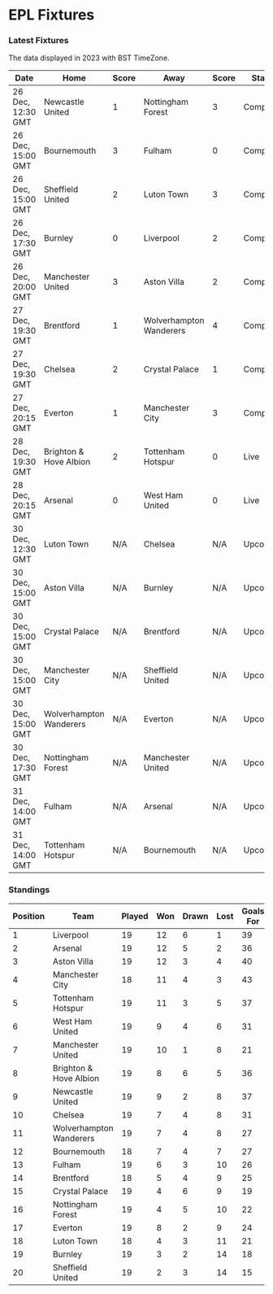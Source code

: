 # EPL Fixtures

### Latest Fixtures

The data displayed in 2023 with BST TimeZone.

<!-- START_TABLE -->
| Date | Home | Score | Away | Score | Status |
|-------------|--------|--------------|--------|--------------|--------|
| 26 Dec, 12:30 GMT | Newcastle United | 1 | Nottingham Forest | 3 | Completed |
| 26 Dec, 15:00 GMT | Bournemouth | 3 | Fulham | 0 | Completed |
| 26 Dec, 15:00 GMT | Sheffield United | 2 | Luton Town | 3 | Completed |
| 26 Dec, 17:30 GMT | Burnley | 0 | Liverpool | 2 | Completed |
| 26 Dec, 20:00 GMT | Manchester United | 3 | Aston Villa | 2 | Completed |
| 27 Dec, 19:30 GMT | Brentford | 1 | Wolverhampton Wanderers | 4 | Completed |
| 27 Dec, 19:30 GMT | Chelsea | 2 | Crystal Palace | 1 | Completed |
| 27 Dec, 20:15 GMT | Everton | 1 | Manchester City | 3 | Completed |
| 28 Dec, 19:30 GMT | Brighton & Hove Albion | 2 | Tottenham Hotspur | 0 | Live |
| 28 Dec, 20:15 GMT | Arsenal | 0 | West Ham United | 0 | Live |
| 30 Dec, 12:30 GMT | Luton Town | N/A | Chelsea | N/A | Upcoming |
| 30 Dec, 15:00 GMT | Aston Villa | N/A | Burnley | N/A | Upcoming |
| 30 Dec, 15:00 GMT | Crystal Palace | N/A | Brentford | N/A | Upcoming |
| 30 Dec, 15:00 GMT | Manchester City | N/A | Sheffield United | N/A | Upcoming |
| 30 Dec, 15:00 GMT | Wolverhampton Wanderers | N/A | Everton | N/A | Upcoming |
| 30 Dec, 17:30 GMT | Nottingham Forest | N/A | Manchester United | N/A | Upcoming |
| 31 Dec, 14:00 GMT | Fulham | N/A | Arsenal | N/A | Upcoming |
| 31 Dec, 14:00 GMT | Tottenham Hotspur | N/A | Bournemouth | N/A | Upcoming |
<!-- END_TABLE -->

### Standings

<!-- START_STANDINGS -->
| Position | Team | Played | Won | Drawn | Lost | Goals For | Goals Against | Goal Difference | Points |
|----------|------|--------|-----|-------|------|-----------|---------------|-----------------|--------|
| 1 | Liverpool | 19 | 12 | 6 | 1 | 39 | 16 | 23 | 42 |
| 2 | Arsenal | 19 | 12 | 5 | 2 | 36 | 16 | 20 | 41 |
| 3 | Aston Villa | 19 | 12 | 3 | 4 | 40 | 25 | 15 | 39 |
| 4 | Manchester City | 18 | 11 | 4 | 3 | 43 | 21 | 22 | 37 |
| 5 | Tottenham Hotspur | 19 | 11 | 3 | 5 | 37 | 26 | 11 | 36 |
| 6 | West Ham United | 19 | 9 | 4 | 6 | 31 | 30 | 1 | 31 |
| 7 | Manchester United | 19 | 10 | 1 | 8 | 21 | 25 | -4 | 31 |
| 8 | Brighton & Hove Albion | 19 | 8 | 6 | 5 | 36 | 31 | 5 | 30 |
| 9 | Newcastle United | 19 | 9 | 2 | 8 | 37 | 25 | 12 | 29 |
| 10 | Chelsea | 19 | 7 | 4 | 8 | 31 | 29 | 2 | 25 |
| 11 | Wolverhampton Wanderers | 19 | 7 | 4 | 8 | 27 | 31 | -4 | 25 |
| 12 | Bournemouth | 18 | 7 | 4 | 7 | 27 | 32 | -5 | 25 |
| 13 | Fulham | 19 | 6 | 3 | 10 | 26 | 34 | -8 | 21 |
| 14 | Brentford | 18 | 5 | 4 | 9 | 25 | 28 | -3 | 19 |
| 15 | Crystal Palace | 19 | 4 | 6 | 9 | 19 | 28 | -9 | 18 |
| 16 | Nottingham Forest | 19 | 4 | 5 | 10 | 22 | 34 | -12 | 17 |
| 17 | Everton | 19 | 8 | 2 | 9 | 24 | 25 | -1 | 16 |
| 18 | Luton Town | 18 | 4 | 3 | 11 | 21 | 34 | -13 | 15 |
| 19 | Burnley | 19 | 3 | 2 | 14 | 18 | 38 | -20 | 11 |
| 20 | Sheffield United | 19 | 2 | 3 | 14 | 15 | 47 | -32 | 9 |
<!-- END_STANDINGS -->
